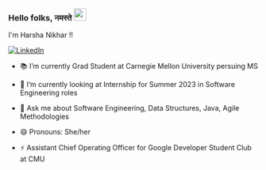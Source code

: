 ### Hello folks, नमस्ते <img src="https://media.giphy.com/media/hvRJCLFzcasrR4ia7z/giphy.gif" width="25px">

I'm Harsha Nikhar !!

[![LinkedIn](https://img.shields.io/badge/LinkedIn-0077B5?style=for-the-badge&logo=linkedin&logoColor=white)](https://www.linkedin.com/in/harshanikhar/)

- 📚 I’m currently Grad Student at Carnegie Mellon University persuing MS
- 🔭 I’m currently looking at Internship for Summer 2023 in Software Engineering roles
- 💬 Ask me about Software Engineering, Data Structures, Java, Agile Methodologies 

- 😄 Pronouns: She/her
- ⚡ Assistant Chief Operating Officer for Google Developer Student Club at CMU
